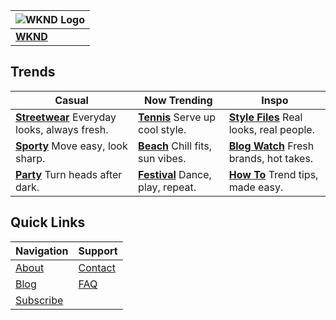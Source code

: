 | ![WKND Logo](/media_1ed978beab279953a7181b9684e0d2f43e30ea32c.png) |
| --- |
| **[WKND](/)** |

## Trends

| Casual | Now Trending | Inspo |
| --- | --- | --- |
| **[Streetwear](/)** Everyday looks, always fresh. | **[Tennis](/)** Serve up cool style. | **[Style Files](/)** Real looks, real people. |
| **[Sporty](/)** Move easy, look sharp. | **[Beach](/)** Chill fits, sun vibes. | **[Blog Watch](/)** Fresh brands, hot takes. |
| **[Party](/)** Turn heads after dark. | **[Festival](/)** Dance, play, repeat. | **[How To](/)** Trend tips, made easy. |

## Quick Links

| Navigation | Support |
| --- | --- |
| [About](/fashion-trends-of-the-season) | [Contact](/faq) |
| [Blog](/fashion-insights) | [FAQ](/faq) |
| [Subscribe](#) | |